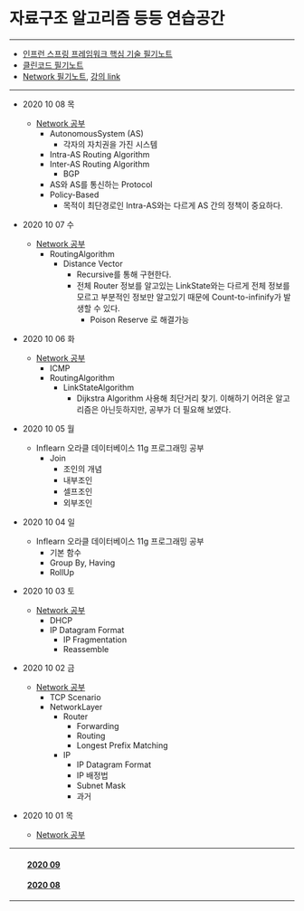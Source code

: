 # 자료구조 알고리즘 등등 연습공간

___

- [인프런 스프링 프레임워크 핵심 기술 필기노트](https://github.com/LeeGiCheol/Practice/tree/master/README/BookREADME/SpringFramework-core.md)
- [클린코드 필기노트](https://github.com/LeeGiCheol/Practice/tree/master/README/BookREADME/CleanCode.md)
- [Network 필기노트](https://github.com/LeeGiCheol/Practice/tree/master/src/network), [강의 link](http://www.kocw.net/home/search/kemView.do?kemId=1169634)   
___

- 2020 10 08 목
  - [Network 공부](https://github.com/LeeGiCheol/Practice/blob/master/src/network/_2020_10_08_AutonomousSystem_BGP.md)
    - AutonomousSystem (AS)
      - 각자의 자치권을 가진 시스템
    - Intra-AS Routing Algorithm 
    - Inter-AS Routing Algorithm
      - BGP
    - AS와 AS를 통신하는 Protocol
    - Policy-Based
	    - 목적이 최단경로인 Intra-AS와는 다르게 AS 간의 정책이 중요하다.

- 2020 10 07 수
  - [Network 공부](https://github.com/LeeGiCheol/Practice/blob/master/src/network/_2020_10_07_DistanceVector.md)
    - RoutingAlgorithm
      - Distance Vector
        - Recursive를 통해 구현한다. 
        - 전체 Router 정보를 알고있는 LinkState와는 다르게 전체 정보를 모르고 부분적인 정보만 알고있기 때문에 Count-to-infinify가 발생할 수 있다.
          - Poison Reserve 로 해결가능


- 2020 10 06 화
  - [Network 공부](https://github.com/LeeGiCheol/Practice/blob/master/src/network/_2020_10_06_ICMP_RoutingAlgorithm-LinkStateAlgorithm.md)
    - ICMP
    - RoutingAlgorithm
      - LinkStateAlgorithm 
        - Dijkstra Algorithm 사용해 최단거리 찾기. 이해하기 어려운 알고리즘은 아닌듯하지만, 공부가 더 필요해 보였다.

- 2020 10 05 월
  - Inflearn 오라클 데이터베이스 11g 프로그래밍 공부
    - Join
        - 조인의 개념
        - 내부조인
        - 셀프조인
        - 외부조인

- 2020 10 04 일
  - Inflearn 오라클 데이터베이스 11g 프로그래밍 공부
    - 기본 함수
    - Group By, Having
    - RollUp

- 2020 10 03 토
  - [Network 공부](https://github.com/LeeGiCheol/Practice/blob/master/src/network/_2020_10_03_DHCP_IPFragmentation_Reassemble.md) 
    - DHCP
    - IP Datagram Format
      - IP Fragmentation
      - Reassemble

- 2020 10 02 금
  - [Network 공부](https://github.com/LeeGiCheol/Practice/blob/master/src/network/_2020_10_02_TCPScenario_Router_IP.md) 
    - TCP Scenario
    - NetworkLayer   
      - Router
        - Forwarding
        - Routing
        - Longest Prefix Matching
      - IP
        - IP Datagram Format 
        - IP 배정법
        - Subnet Mask
        - 과거


- 2020 10 01 목
  - [Network 공부](https://github.com/LeeGiCheol/Practice/blob/master/src/network/_2020_10_01_FlowControl_3WayHandshake_CongestionControl.md) 
  
___

#### &emsp;&emsp; [2020 09](https://github.com/LeeGiCheol/Practice/tree/master/README/README/2020/202009.md)
#### &emsp;&emsp; [2020 08](https://github.com/LeeGiCheol/Practice/tree/master/README/README/2020/202008.md)

___
